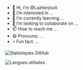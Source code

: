 - 👋 Hi, I’m @Lazherjouili
- 👀 I’m interested in ...
- 🌱 I’m currently learning ...
- 💞️ I’m looking to collaborate on ...
- 📫 How to reach me ...
- 😄 Pronouns: ...
- ⚡ Fun fact: ...

<!---
Lazherjouili/Lazherjouili is a ✨ special ✨ repository because its `README.md` (this file) appears on your GitHub profile.
You can click the Preview link to take a look at your changes.
--->
![Statistiques GitHub](https://github-readme-stats.vercel.app/api?username=Lazherjouili&show_icons=true&theme=radical)

![Langues utilisées](https://github-readme-stats.vercel.app/api/top-langs/?username=Lazherjouili&layout=compact&theme=radical)
